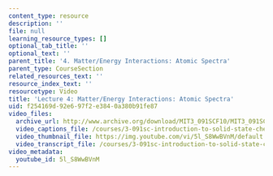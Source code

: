```yaml
---
content_type: resource
description: ''
file: null
learning_resource_types: []
optional_tab_title: ''
optional_text: ''
parent_title: '4. Matter/Energy Interactions: Atomic Spectra'
parent_type: CourseSection
related_resources_text: ''
resource_index_text: ''
resourcetype: Video
title: 'Lecture 4: Matter/Energy Interactions: Atomic Spectra'
uid: f254169d-92e6-97f2-e384-0a380b91fe87
video_files:
  archive_url: http://www.archive.org/download/MIT3_091SCF10/MIT3_091SCF10lec04_300k.mp4
  video_captions_file: /courses/3-091sc-introduction-to-solid-state-chemistry-fall-2010/468aa4836f475cc3b92c4a98d8f3fcfc_5l_S8WwBVnM.vtt
  video_thumbnail_file: https://img.youtube.com/vi/5l_S8WwBVnM/default.jpg
  video_transcript_file: /courses/3-091sc-introduction-to-solid-state-chemistry-fall-2010/dba3f40310f1d01364f818278714dd69_5l_S8WwBVnM.pdf
video_metadata:
  youtube_id: 5l_S8WwBVnM
---
```

